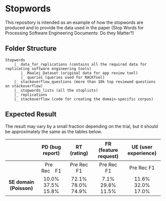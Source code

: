 # Stopwords
This repository is intended as an example of how the stopwords are produced and to provide the data used in the paper (Stop Words for Processing Software Engineering Documents: Do they   Matter?)

## Folder Structure
```
Stopwords
    |_ data_for_replications (contains all the required data for replicating software engineering tools)
       |_ Maalej_Dataset (original data for app review tool)
       |_ queries (queries used for RACKTool)
    |_ stackoverflow_questions (more than 10k top reviewed questions on stackoverflow)
    |_ stopwords_lists (all the stoplists)
    |_ replications
    |_ stackoverflow (code for creating the domain-specific corpus)
```
## Expected Result
The result may vary by a small fraction depending on the trial, but it should be approximately the same as the tables below.

|              	|    **PD (bug report)** 	|       **RT (rating)**     |     **FR (feature request)**     |     **UE (user experience)**     |
|:----------:	|:---------------:	|:---------------:  |:---------------:	|:---------------:	|
|              	|    Pre&emsp;Rec&emsp;F1 	|       Pre   Rec   F1     |     Pre   Rec   F1     |     Pre   Rec   F1     |
|**SE domain (Poisson)** |      10.0%   37.5%   15.8%     |       72.1%   78.0%   74.9%  	|        7.1%   29.8%   11.5%     |      11.6%   32.0%   17.0%       |